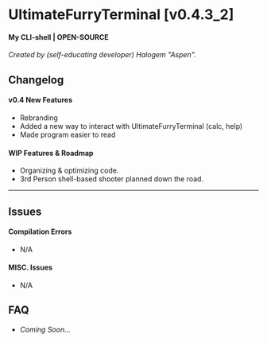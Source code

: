# UltimateFurryTerminal [v0.4.3_2]
#### My CLI-shell | OPEN-SOURCE

*Created by (self-educating developer) Halogem "Aspen".*

## Changelog
#### v0.4 New Features
- Rebranding
- Added a new way to interact with UltimateFurryTerminal (calc, help)
- Made program easier to read

#### WIP Features & Roadmap
- Organizing & optimizing code.
- 3rd Person shell-based shooter planned down the road.

---
## Issues
#### Compilation Errors
- N/A

#### MISC. Issues
- N/A

## FAQ
- *Coming Soon...*